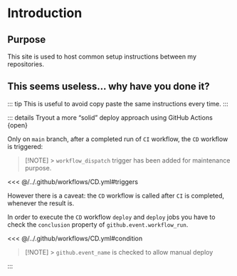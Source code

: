 # Introduction

## Purpose

This site is used to host common setup instructions between my repositories.

## This seems useless... why have you done it?

::: tip
This is useful to avoid copy paste the same instructions every time.
:::

::: details Tryout a more “solid” deploy approach using GitHub Actions {open}

Only on `main` branch, after a completed run of `CI` workflow,
the `CD` workflow is triggered:

> [!NOTE] > `workflow_dispatch` trigger has been added for maintenance purpose.

<<< @/../.github/workflows/CD.yml#triggers

However there is a caveat: the `CD` workflow is called after `CI` is completed,
whenever the result is.

In order to execute the `CD` workflow `deploy` and `deploy` jobs
you have to check the `conclusion` property of `github.event.workflow_run`.

<<< @/../.github/workflows/CD.yml#condition

> [!NOTE] > `github.event_name` is checked to allow manual deploy

:::

